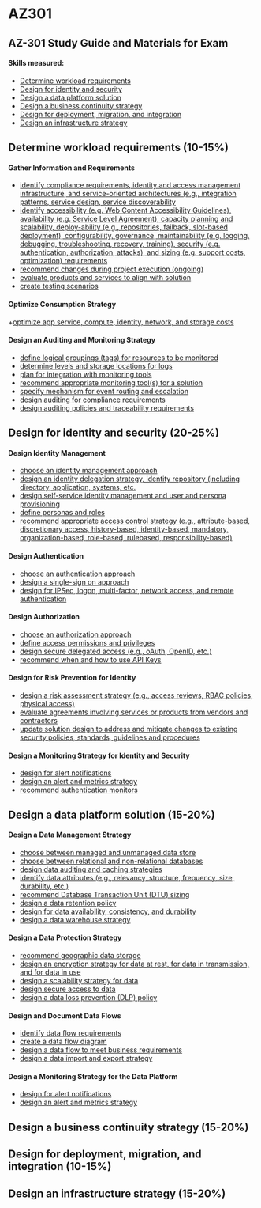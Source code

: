 # AZ301
## AZ-301 Study Guide and Materials for Exam

#### Skills measured:

+ [Determine workload requirements](#determine-workload-requirements-10-15)
+ [Design for identity and security](#design-for-identity-and-security-20-25)
+ [Design a data platform solution](#design-a-data-platform-solution-15-20)
+ [Design a business continuity strategy](#design-a-business-continuity-strategy-15-20)
+ [Design for deployment, migration, and integration](#design-for-deployment-migration-and-integration-10-15)
+ [Design an infrastructure strategy](#design-an-infrastructure-strategy-15-20)

## Determine workload requirements (10-15%)

#### Gather Information and Requirements
+ [identify compliance requirements, identity and access management infrastructure, and
service-oriented architectures (e.g., integration patterns, service design, service
discoverability]()
+ [identify accessibility (e.g. Web Content Accessibility Guidelines), availability (e.g. Service
Level Agreement), capacity planning and scalability, deploy-ability (e.g., repositories,
failback, slot-based deployment), configurability, governance, maintainability (e.g.
logging, debugging, troubleshooting, recovery, training), security (e.g. authentication,
authorization, attacks), and sizing (e.g. support costs, optimization) requirements]()
+ [recommend changes during project execution (ongoing)]()
+ [evaluate products and services to align with solution]()
+ [create testing scenarios]()

#### Optimize Consumption Strategy
+[optimize app service, compute, identity, network, and storage costs]()

#### Design an Auditing and Monitoring Strategy

+ [define logical groupings (tags) for resources to be monitored]()
+ [determine levels and storage locations for logs]()
+ [plan for integration with monitoring tools]()
+ [recommend appropriate monitoring tool(s) for a solution]()
+ [specify mechanism for event routing and escalation]()
+ [design auditing for compliance requirements]()
+ [design auditing policies and traceability requirements]()

## Design for identity and security (20-25%)

#### Design Identity Management
+ [choose an identity management approach]()
+ [design an identity delegation strategy, identity repository (including directory,
application, systems, etc.]()
+ [design self-service identity management and user and persona provisioning]()
+ [define personas and roles]()
+ [recommend appropriate access control strategy (e.g., attribute-based, discretionary
access, history-based, identity-based, mandatory, organization-based, role-based, rulebased, responsibility-based)]()

#### Design Authentication
+ [choose an authentication approach]()
+ [design a single-sign on approach]()
+ [design for IPSec, logon, multi-factor, network access, and remote authentication]()

#### Design Authorization
+ [choose an authorization approach]()
+ [define access permissions and privileges]()
+ [design secure delegated access (e.g., oAuth, OpenID, etc.)]()
+ [recommend when and how to use API Keys]()

#### Design for Risk Prevention for Identity
+ [design a risk assessment strategy (e.g., access reviews, RBAC policies, physical access)]()
+ [evaluate agreements involving services or products from vendors and contractors]()
+ [update solution design to address and mitigate changes to existing security policies,
standards, guidelines and procedures]()

#### Design a Monitoring Strategy for Identity and Security
+ [design for alert notifications]()
+ [design an alert and metrics strategy]()
+ [recommend authentication monitors]()

## Design a data platform solution (15-20%)

#### Design a Data Management Strategy
+ [choose between managed and unmanaged data store]()
+ [choose between relational and non-relational databases]()
+ [design data auditing and caching strategies]()
+ [identify data attributes (e.g., relevancy, structure, frequency, size, durability, etc.)]()
+ [recommend Database Transaction Unit (DTU) sizing]()
+ [design a data retention policy]()
+ [design for data availability, consistency, and durability]()
+ [design a data warehouse strategy]()

#### Design a Data Protection Strategy
+ [recommend geographic data storage]()
+ [design an encryption strategy for data at rest, for data in transmission, and for data in
use]()
+ [design a scalability strategy for data]()
+ [design secure access to data]()
+ [design a data loss prevention (DLP) policy]()

#### Design and Document Data Flows
+ [identify data flow requirements]()
+ [create a data flow diagram]()
+ [design a data flow to meet business requirements]()
+ [design a data import and export strategy]()

#### Design a Monitoring Strategy for the Data Platform
+ [design for alert notifications]()
+ [design an alert and metrics strategy]()

## Design a business continuity strategy (15-20%)

## Design for deployment, migration, and integration (10-15%)

## Design an infrastructure strategy (15-20%)
